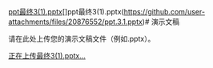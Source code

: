 [ppt最终3(1).pptx](https://github.com/user-attachments/files/20876570/ppt.3.1.pptx)[]ppt最终3(1).pptx(https://github.com/user-attachments/files/20876552/ppt.3.1.pptx)# 演示文稿

请在此处上传您的演示文稿文件（例如.pptx）。

[正在上传最终3(1).pptx…]()
